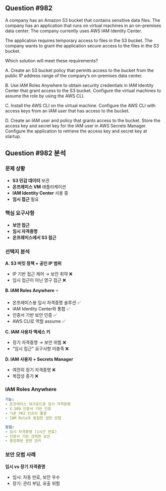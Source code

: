 ## Question #982
A company has an Amazon S3 bucket that contains sensitive data files. The company has an application that runs on virtual machines in an on-premises data center. The company currently uses AWS IAM Identity Center.

The application requires temporary access to files in the S3 bucket. The company wants to grant the application secure access to the files in the S3 bucket.

Which solution will meet these requirements?

A. Create an S3 bucket policy that permits access to the bucket from the public IP address range of the company’s on-premises data center.

B. Use IAM Roles Anywhere to obtain security credentials in IAM Identity Center that grant access to the S3 bucket. Configure the virtual machines to assume the role by using the AWS CLI.

C. Install the AWS CLI on the virtual machine. Configure the AWS CLI with access keys from an IAM user that has access to the bucket.

D. Create an IAM user and policy that grants access to the bucket. Store the access key and secret key for the IAM user in AWS Secrets Manager. Configure the application to retrieve the access key and secret key at startup.

## Question #982 분석

### 문제 상황
- **S3 민감 데이터** 보관
- **온프레미스 VM** 애플리케이션
- **IAM Identity Center** 사용 중
- **임시 접근** 필요

### 핵심 요구사항
- **보안 접근**
- **임시 자격증명**
- **온프레미스에서 S3 접근**

### 선택지 분석

**A. S3 버킷 정책 + 공인 IP 범위**
- IP 기반 접근 제어 → 보안 취약 ❌
- 임시 접근이 아닌 영구 접근 ❌

**B. IAM Roles Anywhere** ⭐
- 온프레미스용 임시 자격증명 솔루션 ✅
- IAM Identity Center와 통합 ✅
- 인증서 기반 보안 인증 ✅
- AWS CLI로 역할 assume ✅

**C. IAM 사용자 액세스 키**
- 장기 자격증명 → 보안 위험 ❌
- "임시 접근" 요구사항 미충족 ❌

**D. IAM 사용자 + Secrets Manager**
- 여전히 장기 자격증명 ❌
- 복잡성 증가 ❌

### IAM Roles Anywhere

```yaml
기능:
- 온프레미스 워크로드용 임시 자격증명
- X.509 인증서 기반 인증
- 기존 PKI 인프라 활용
- IAM Role과 동일한 권한 모델

장점:
- 임시 자격증명 (1시간 만료)
- 인증서 기반 강력한 보안
- 중앙화된 권한 관리
```

### 보안 모범 사례

**임시 vs 장기 자격증명**
- 임시: 자동 만료, 보안 우수
- 장기: 관리 부담, 유출 위험

